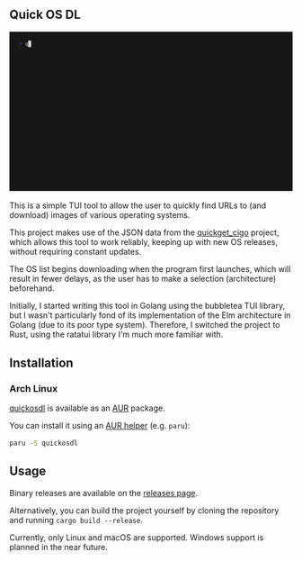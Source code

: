 ## Quick OS DL

![Preview](/.github/preview.gif)

This is a simple TUI tool to allow the user to quickly find URLs to (and download) images of various operating systems.

This project makes use of the JSON data from the [quickget_cigo](https://github.com/lj3954/quickget_cigo) project,
which allows this tool to work reliably, keeping up with new OS releases, without requiring constant updates.

The OS list begins downloading when the program first launches, which will result in fewer delays, as the user
has to make a selection (architecture) beforehand.

Initially, I started writing this tool in Golang using the bubbletea TUI library, but I wasn't particularly fond
of its implementation of the Elm architecture in Golang (due to its poor type system). Therefore, I switched the project
to Rust, using the ratatui library I'm much more familiar with.

## Installation

### Arch Linux

[quickosdl](https://aur.archlinux.org/packages/quickosdl) is available as an [AUR](https://aur.archlinux.org) package.

You can install it using an [AUR helper](https://wiki.archlinux.org/title/AUR_helpers) (e.g. `paru`):

```sh
paru -S quickosdl
```

## Usage

Binary releases are available on the [releases page](https://github.com/lj3954/quickosdl/releases).

Alternatively, you can build the project yourself by cloning the repository and running `cargo build --release`.

Currently, only Linux and macOS are supported. Windows support is planned in the near future.
